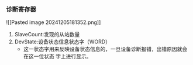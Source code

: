 ### 诊断寄存器
![[Pasted image 20241205181352.png]]
1. SlaveCount:发现的从站数量
2. DevState:设备状态信息状态字（WORD）
	- 这一状态字用来反映设备状态信息的，一旦设备诊断报错，出错原因就会在这一位状态 字上进行显示。